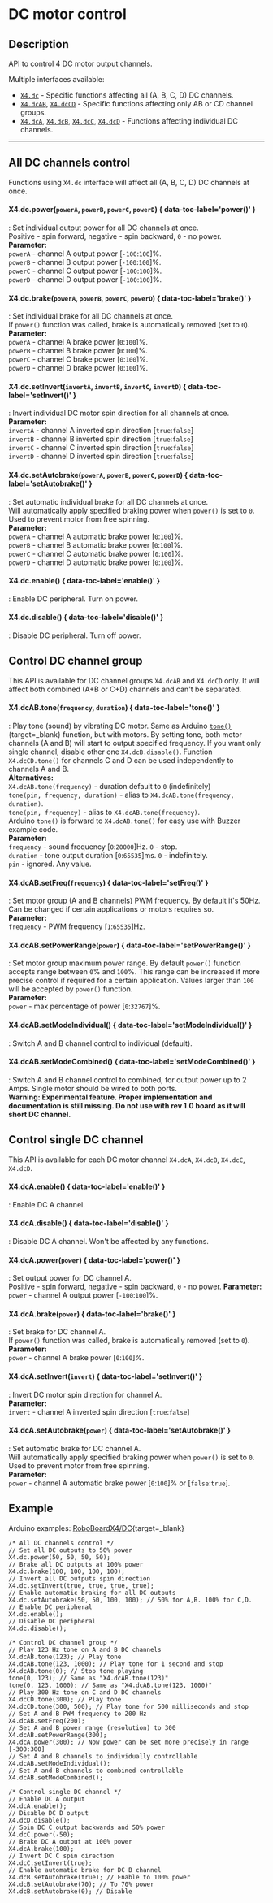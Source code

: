 # DC motor control

## Description

API to control 4 DC motor output channels.

Multiple interfaces available:  
- [`X4.dc`](#all-dc-channels-control) - Specific functions affecting all (A, B, C, D) DC channels.  
- [`X4.dcAB`](#control-dc-channel-group), [`X4.dcCD`](#control-dc-channel-group) - Specific functions affecting only AB or CD channel groups.  
- [`X4.dcA`](#control-single-dc-channel), [`X4.dcB`](#control-single-dc-channel), [`X4.dcC`](#control-single-dc-channel), [`X4.dcD`](#control-single-dc-channel) - Functions affecting individual DC channels.  

***

## All DC channels control

Functions using `X4.dc` interface will affect all (A, B, C, D) DC channels at once.  

#### X4.dc.power(`powerA`, `powerB`, `powerC`, `powerD`) { data-toc-label='power()' }
: Set individual output power for all DC channels at once.  
Positive - spin forward, negative - spin backward, `0` - no power.  
**Parameter:**  
`powerA` - channel A output power [`-100`:`100`]%.  
`powerB` - channel B output power [`-100`:`100`]%.  
`powerC` - channel C output power [`-100`:`100`]%.  
`powerD` - channel D output power [`-100`:`100`]%.  

#### X4.dc.brake(`powerA`, `powerB`, `powerC`, `powerD`) { data-toc-label='brake()' }
: Set individual brake for all DC channels at once.  
If `power()` function was called, brake is automatically removed (set to `0`).  
**Parameter:**  
`powerA` - channel A brake power [`0`:`100`]%.  
`powerB` - channel B brake power [`0`:`100`]%.  
`powerC` - channel C brake power [`0`:`100`]%.  
`powerD` - channel D brake power [`0`:`100`]%.  

#### X4.dc.setInvert(`invertA`, `invertB`, `invertC`, `invertD`) { data-toc-label='setInvert()' }
: Invert individual DC motor spin direction for all channels at once.  
**Parameter:**  
`invertA` - channel A inverted spin direction [`true`:`false`]  
`invertB` - channel B inverted spin direction [`true`:`false`]  
`invertC` - channel C inverted spin direction [`true`:`false`]  
`invertD` - channel D inverted spin direction [`true`:`false`]  

#### X4.dc.setAutobrake(`powerA`, `powerB`, `powerC`, `powerD`) { data-toc-label='setAutobrake()' }
: Set automatic individual brake for all DC channels at once.  
Will automatically apply specified braking power when `power()` is set to `0`.  
Used to prevent motor from free spinning.  
**Parameter:**  
`powerA` - channel A automatic brake power [`0`:`100`]%.  
`powerB` - channel B automatic brake power [`0`:`100`]%.  
`powerC` - channel C automatic brake power [`0`:`100`]%.  
`powerD` - channel D automatic brake power [`0`:`100`]%.  

#### X4.dc.enable() { data-toc-label='enable()' }
: Enable DC peripheral. Turn on power.  

#### X4.dc.disable() { data-toc-label='disable()' }
: Disable DC peripheral. Turn off power.  


## Control DC channel group

This API is available for DC channel groups `X4.dcAB` and `X4.dcCD` only. It will affect both combined (A+B or C+D) channels and can't be separated.  

#### X4.dcAB.tone(`frequency`, `duration`) { data-toc-label='tone()' }
: Play tone (sound) by vibrating DC motor. Same as Arduino [`tone()`](https://www.arduino.cc/reference/en/language/functions/advanced-io/tone/){target=_blank} function, but with motors. By setting tone, both motor channels (A and B) will start to output specified frequency. If you want only single channel, disable other one `X4.dcB.disable()`. Function `X4.dcCD.tone()` for channels C and D can be used independently to channels A and B.  
**Alternatives:**  
`X4.dcAB.tone(frequency)` - duration default to `0` (indefinitely)  
`tone(pin, frequency, duration)` - alias to `X4.dcAB.tone(frequency, duration)`.  
`tone(pin, frequency)` - alias to `X4.dcAB.tone(frequency)`.  
Arduino `tone()` is forward to `X4.dcAB.tone()` for easy use with Buzzer example code.  
**Parameter:**  
`frequency` - sound frequency [`0`:`20000`]Hz. `0` - stop.  
`duration` - tone output duration [`0`:`65535`]ms. `0` - indefinitely.  
`pin` - ignored. Any value.  

#### X4.dcAB.setFreq(`frequency`) { data-toc-label='setFreq()' }
: Set motor group (A and B channels) PWM frequency. By default it's 50Hz. Can be changed if certain applications or motors requires so.  
**Parameter:**  
`frequency` - PWM frequency [`1`:`65535`]Hz.  

#### X4.dcAB.setPowerRange(`power`) { data-toc-label='setPowerRange()' }
: Set motor group maximum power range. By default `power()` function accepts range between `0`% and `100`%. This range can be increased if more precise control if required for a certain application. Values larger than `100` will be accepted by `power()` function.  
**Parameter:**  
`power` - max percentage of power [`0`:`32767`]%.

#### X4.dcAB.setModeIndividual() { data-toc-label='setModeIndividual()' }
: Switch A and B channel control to individual (default).  

#### X4.dcAB.setModeCombined() { data-toc-label='setModeCombined()' }
: Switch A and B channel control to combined, for output power up to 2 Amps. Single motor should be wired to both ports.  
**Warning: Experimental feature. Proper implementation and documentation is still missing. Do not use with rev 1.0 board as it will short DC channel.**  

## Control single DC channel

This API is available for each DC motor channel `X4.dcA`, `X4.dcB`, `X4.dcC`, `X4.dcD`.  

#### X4.dcA.enable() { data-toc-label='enable()' }
: Enable DC A channel.  

#### X4.dcA.disable() { data-toc-label='disable()' }
: Disable DC A channel. Won't be affected by any functions.  

#### X4.dcA.power(`power`) { data-toc-label='power()' }
: Set output power for DC channel A.  
Positive - spin forward, negative - spin backward, `0` - no power.
**Parameter:**  
`power` - channel A output power [`-100`:`100`]%.

#### X4.dcA.brake(`power`) { data-toc-label='brake()' }
: Set brake for DC channel A.  
If `power()` function was called, brake is automatically removed (set to `0`).  
**Parameter:**  
`power` - channel A brake power [`0`:`100`]%.

#### X4.dcA.setInvert(`invert`) { data-toc-label='setInvert()' }
: Invert DC motor spin direction for channel A.  
**Parameter:**  
`invert` - channel A inverted spin direction [`true`:`false`]  

#### X4.dcA.setAutobrake(`power`) { data-toc-label='setAutobrake()' }
: Set automatic brake for DC channel A.  
Will automatically apply specified braking power when `power()` is set to `0`.  
Used to prevent motor from free spinning.  
**Parameter:**  
`power` - channel A automatic brake power [`0`:`100`]% or [`false`:`true`].

## Example

Arduino examples: [RoboBoardX4/DC](https://github.com/totemmaker/TotemArduinoBoards/tree/master/libraries/TotemX4/examples/DC){target=_blank}

```arduino
/* All DC channels control */
// Set all DC outputs to 50% power
X4.dc.power(50, 50, 50, 50);
// Brake all DC outputs at 100% power
X4.dc.brake(100, 100, 100, 100);
// Invert all DC outputs spin direction
X4.dc.setInvert(true, true, true, true);
// Enable automatic braking for all DC outputs
X4.dc.setAutobrake(50, 50, 100, 100); // 50% for A,B. 100% for C,D.
// Enable DC peripheral
X4.dc.enable();
// Disable DC peripheral
X4.dc.disable();
```
```arduino
/* Control DC channel group */
// Play 123 Hz tone on A and B DC channels
X4.dcAB.tone(123); // Play tone
X4.dcAB.tone(123, 1000); // Play tone for 1 second and stop
X4.dcAB.tone(0); // Stop tone playing
tone(0, 123); // Same as "X4.dcAB.tone(123)"
tone(0, 123, 1000); // Same as "X4.dcAB.tone(123, 1000)"
// Play 300 Hz tone on C and D DC channels
X4.dcCD.tone(300); // Play tone
X4.dcCD.tone(300, 500); // Play tone for 500 milliseconds and stop
// Set A and B PWM frequency to 200 Hz
X4.dcAB.setFreq(200);
// Set A and B power range (resolution) to 300
X4.dcAB.setPowerRange(300);
X4.dcA.power(300); // Now power can be set more precisely in range [-300:300]
// Set A and B channels to individually controllable
X4.dcAB.setModeIndividual();
// Set A and B channels to combined controllable
X4.dcAB.setModeCombined();
```
```arduino
/* Control single DC channel */
// Enable DC A output
X4.dcA.enable();
// Disable DC D output
X4.dcD.disable();
// Spin DC C output backwards and 50% power
X4.dcC.power(-50);
// Brake DC A output at 100% power
X4.dcA.brake(100);
// Invert DC C spin direction
X4.dcC.setInvert(true);
// Enable automatic brake for DC B channel
X4.dcB.setAutobrake(true); // Enable to 100% power
X4.dcB.setAutobrake(70); // To 70% power
X4.dcB.setAutobrake(0); // Disable
```